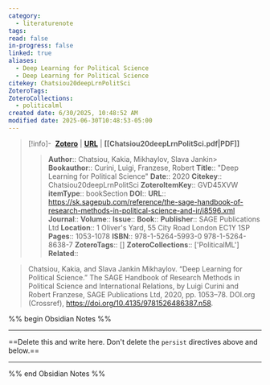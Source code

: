 ```yaml
---
category:
  - literaturenote
tags: 
read: false
in-progress: false
linked: true
aliases:
  - Deep Learning for Political Science
  - Deep Learning for Political Science
citekey: Chatsiou20deepLrnPolitSci
ZoteroTags: 
ZoteroCollections:
  - politicalml
created date: 6/30/2025, 10:48:52 AM
modified date: 2025-06-30T10:48:53-05:00
---
```


> [!info]- &nbsp;[**Zotero**](zotero://select/library/items/GVD45XVW)  | [**URL**](https://sk.sagepub.com/reference/the-sage-handbook-of-research-methods-in-political-science-and-ir/i8596.xml) | **[[Chatsiou20deepLrnPolitSci.pdf|PDF]]**
>> **Author**:: Chatsiou, Kakia,  Mikhaylov, Slava Jankin> **Bookauthor**:: Curini, Luigi,  Franzese, Robert
> **Title**:: "Deep Learning for Political Science"
> **Date**:: 2020
> **Citekey**:: Chatsiou20deepLrnPolitSci
> **ZoteroItemKey**:: GVD45XVW
> **itemType**:: bookSection
> **DOI**:: 
> **URL**:: https://sk.sagepub.com/reference/the-sage-handbook-of-research-methods-in-political-science-and-ir/i8596.xml
> **Journal**:: 
> **Volume**:: 
> **Issue**:: 
> **Book**:: 
> **Publisher**:: SAGE Publications Ltd
> **Location**:: 1 Oliver's Yard, 55 City Road London EC1Y 1SP
> **Pages**:: 1053-1078
> **ISBN**:: 978-1-5264-5993-0 978-1-5264-8638-7
> **ZoteroTags**:: []
> **ZoteroCollections**:: ['PoliticalML']
> **Related**::

>  Chatsiou, Kakia, and Slava Jankin Mikhaylov. “Deep Learning for Political Science.” The SAGE Handbook of Research Methods in Political Science and International Relations, by Luigi Curini and Robert Franzese, SAGE Publications Ltd, 2020, pp. 1053–78. DOI.org (Crossref), https://doi.org/10.4135/9781526486387.n58.

%% begin Obsidian Notes %%
___
==Delete this and write here. Don't delete the `persist` directives above and below.==
___
%% end Obsidian Notes %%
